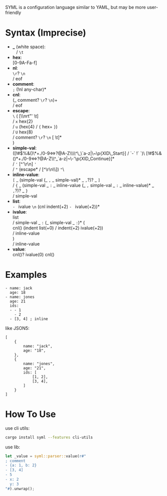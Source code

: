 SYML is a configuration language similar to YAML, but may be more user-friendly

# Syntax (Imprecise)

- **_** (white space):\
  ` ` / `\t`
- **hex**:\
  \[0-9A-Fa-f]
- **nl**:\
  `\r`? `\n`\
  / eof
- **comment**:\
  `;` (!nl any-char)\*
- **cnl**:\
  (_ comment? `\r`? `\n`)\+\
  / eof
- **escape**:\
  `\` (
    \[\\\\nrt"' \t]\
    / `x` hex{2}\
    / `u` (hex{4} / `{` hex+ `}`)\
    / `U` hex{8}\
    / comment? `\r`? `\n` \[ \\t]\*\
  )
- **simple-val**:\
  ([!#$%&()\*+./0-9<=>?@A-Z\\\\^\_\`a-z|\~\p{XID\_Start}] / `-` !` `)\
  [!#$%&()\*+./0-9<=>?@A-Z\\\\^\_\`a-z|\~\\\-'\p{XID\_Continue}]\*\
  / `'` \[^'\r\n] `'`\
  / `"` (escape\* / \[^\\r\\n\\\\]) `"`\
- **inline-value**:\
  `[` _ (simple-val (_ `,` _ simple-val)* _ `,`?)? _ `]`\
  / `{` _ (simple-val _ `:` _ inline-value (_ `,` simple-val _ `:` _ inline-value)* _ `,`?)? _ `}`\
  / simple-val
- **list**:\
  `- ` ivalue `\n` (cnl indent(+2) `- ` ivalue(+2))\*
- **ivalue**:\
  list\
  / simple-val _ `:` (_ simple-val _ `:`)\* (\
    cnl() (indent list(+0) / indent(+2) ivalue(+2))\
    / inline-value\
  )\
  / inline-value
- **value**:\
  cnl()? ivalue(0) cnl()

# Examples
```ignore
- name: jack
  age: 18
- name: jones
  age: 21
  ids:
  - - 1
    - 2
  - [3, 4] ; inline
```
like JSON5:
```ignore
[
    {
        name: "jack",
        age: "18",
    },
    {
        name: "jones",
        age: "21",
        ids: [
            [1, 2],
            [3, 4],
        ]
    }
]
```

How To Use
==========
use cli utils:
```bash
cargo install syml --features cli-utils
```

use lib:
```rust
let _value = syml::parser::value(r#"
; comment
- {a: 1, b: 2}
- [3, 4]
- 5
- x: 2
  y: 3
"#).unwrap();
```
